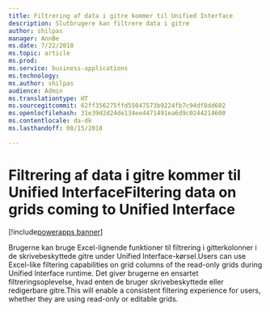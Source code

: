 ```yaml
---
title: Filtrering af data i gitre kommer til Unified Interface
description: Slutbrugere kan filtrere data i gitre
author: shilpas
manager: AnnBe
ms.date: 7/22/2018
ms.topic: article
ms.prod: 
ms.service: business-applications
ms.technology: 
ms.author: shilpas
audience: Admin
ms.translationtype: HT
ms.sourcegitcommit: 62ff356275ffd55047573b9224fb7c94df8dd602
ms.openlocfilehash: 31e39d2d24de134ee4471491ea6d9c0244214600
ms.contentlocale: da-dk
ms.lasthandoff: 08/15/2018

---
```

# <a name="filtering-data-on-grids-coming-to-unified-interface"></a><span data-ttu-id="da97d-103">Filtrering af data i gitre kommer til Unified Interface</span><span class="sxs-lookup"><span data-stu-id="da97d-103">Filtering data on grids coming to Unified Interface</span></span>

[!include[powerapps banner](../includes/powerapps.md)]




<span data-ttu-id="da97d-104">Brugerne kan bruge Excel-lignende funktioner til filtrering i gitterkolonner i de skrivebeskyttede gitre under Unified Interface-kørsel.</span><span class="sxs-lookup"><span data-stu-id="da97d-104">Users can use Excel-like filtering capabilities on grid columns of the read-only grids during Unified Interface runtime.</span></span> <span data-ttu-id="da97d-105">Det giver brugerne en ensartet filtreringsoplevelse, hvad enten de bruger skrivebeskyttede eller redigerbare gitre.</span><span class="sxs-lookup"><span data-stu-id="da97d-105">This will enable a consistent filtering experience for users, whether they are using read-only or editable grids.</span></span>

